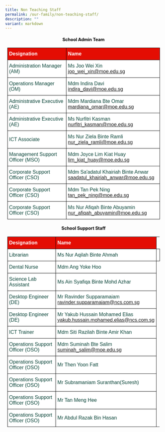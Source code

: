 ```yaml
---
title: Non Teaching Staff
permalink: /our-family/non-teaching-staff/
description: ""
variant: markdown
---
```

<style type="text/css">
.tg  {border-collapse:collapse;border-spacing:0;margin:0px auto;}
.tg td{border-color:black;border-style:solid;border-width:1px;font-family:Arial, sans-serif;font-size:16px;
  overflow:hidden;padding:10px 5px;word-break:normal;}
.tg th{border-color:black;border-style:solid;border-width:1px;font-family:Arial, sans-serif;font-size:16px;
  font-weight:normal;overflow:hidden;padding:10px 5px;word-break:normal;}
.tg .tg-yhj3{background-color:#FFF;color:#0C463A;text-align:left;vertical-align:middle}
.tg .tg-feqv{background-color:#E40D03;color:#666;font-weight:bold;text-align:left;vertical-align:middle}
.tg .tg-o5fr{background-color:#FFF;color:#FD6500;text-align:left;vertical-align:middle}
</style>

<style type="text/css">
.tg  {border-collapse:collapse;border-spacing:0;margin:0px auto;}
.tg td{border-color:black;border-style:solid;border-width:1px;font-family:Arial, sans-serif;font-size:16px;
  overflow:hidden;padding:10px 5px;word-break:normal;}
.tg th{border-color:black;border-style:solid;border-width:1px;font-family:Arial, sans-serif;font-size:16px;
  font-weight:normal;overflow:hidden;padding:10px 5px;word-break:normal;}
.tg .tg-yhj3{background-color:#FFF;color:#0C463A;text-align:left;vertical-align:middle}
.tg .tg-feqv{background-color:#E40D03;color:#666;font-weight:bold;text-align:left;vertical-align:middle}
.tg .tg-o5fr{background-color:#FFF;color:#FD6500;text-align:left;vertical-align:middle}
</style>
<h4 style="color:#000000"><center><b>School Admin Team</b></center></h4>
<table class="tg" style="undefined;table-layout: fixed; width: 491px">
</table><table class="tg" style="undefined;table-layout: fixed; width: 491px">
<colgroup>
<col style="width: 320px">
<col style="width: 320px">
</colgroup>

<tbody>
  <tr>
    <td class="tg-feqv"><span style="color:#FFFFFF;background-color:#E40D03">Designation</span></td>
    <td class="tg-feqv"><span style="color:#FFFFFF;background-color:#E40D03">Name</span></td>
  </tr>
<tr>
    <td class="tg-yhj3">Administration Manager (AM)</td>
    <td class="tg-yhj3">Ms Joo Wei Xin<br>
<a target="_blank" rel="noopener noreferrer nofollow" href="mailto: joo_wei_xin@moe.edu.sg">joo_wei_xin@moe.edu.sg</a></td></tr>
	 <tr><td class="tg-yhj3">Operations Manager (OM)</td>
    <td class="tg-yhj3">Mdm Indira Davi<br>
<a target="_blank" rel="noopener noreferrer nofollow" href="mailto: indira_davi@moe.edu.sg">indira_davi@moe.edu.sg</a></td></tr>
 <tr><td class="tg-yhj3">Administrative Executive (AE)</td>
    <td class="tg-yhj3">Mdm Mardiana Bte Omar<br>
<a target="_blank" rel="noopener noreferrer nofollow" href="mailto: mardiana_omar@moe.edu.sg">mardiana_omar@moe.edu.sg</a></td></tr>
 <tr><td class="tg-yhj3">Administrative Executive (AE)</td>
    <td class="tg-yhj3">Ms Nurfitri Kasman<br>
<a target="_blank" rel="noopener noreferrer nofollow" href="mailto: nurfitri_kasman@moe.edu.sg">nurfitri_kasman@moe.edu.sg</a></td></tr>
<tr><td class="tg-yhj3">ICT Associate</td>
    <td class="tg-yhj3">Ms Nur Ziela Binte Ramli<br>
<a target="_blank" rel="noopener noreferrer nofollow" href="mailto: 
nur_ziela_ramli@moe.edu.sg">
nur_ziela_ramli@moe.edu.sg</a></td></tr>
<tr><td class="tg-yhj3">Management Support Officer (MSO)</td>
    <td class="tg-yhj3">Mdm Joyce Lim Kiat Huay<br>
<a target="_blank" rel="noopener noreferrer nofollow" href="mailto: lim_kiat_huay@moe.edu.sg">lim_kiat_huay@moe.edu.sg</a></td></tr>
<tr><td class="tg-yhj3">Corporate Support Officer (CSO)</td>
    <td class="tg-yhj3">Mdm Sa'adatul Khairiah Binte Anwar<br>
<a target="_blank" rel="noopener noreferrer nofollow" href="mailto: saadatul_khairiah_anwar@moe.edu.sg">saadatul_khairiah_anwar@moe.edu.sg</a></td></tr>
<tr><td class="tg-yhj3">Corporate Support Officer (CSO)</td>
	<td class="tg-yhj3">Mdm Tan Pek Ning<br>
<a target="_blank" rel="noopener noreferrer nofollow" href="mailto: tan_pek_ning@moe.edu.sg">tan_pek_ning@moe.edu.sg</a></td></tr>
<tr><td class="tg-yhj3">Corporate Support Officer (CSO)</td>
<td class="tg-yhj3">Ms Nur Afiqah Binte Abuyamin<br>
<a target="_blank" rel="noopener noreferrer nofollow" href="mailto: nur_afiqah_abuyamin@moe.edu.sg">nur_afiqah_abuyamin@moe.edu.sg</a></td></tr>
</tbody>
</table>

<style type="text/css">
.tg  {border-collapse:collapse;border-spacing:0;margin:0px auto;}
.tg td{border-color:black;border-style:solid;border-width:1px;font-family:Arial, sans-serif;font-size:16px;
  overflow:hidden;padding:10px 5px;word-break:normal;}
.tg th{border-color:black;border-style:solid;border-width:1px;font-family:Arial, sans-serif;font-size:16px;
  font-weight:normal;overflow:hidden;padding:10px 5px;word-break:normal;}
.tg .tg-yhj3{background-color:#FFF;color:#0C463A;text-align:left;vertical-align:middle}
.tg .tg-feqv{background-color:#E40D03;color:#666;font-weight:bold;text-align:left;vertical-align:middle}
.tg .tg-o5fr{background-color:#FFF;color:#FD6500;text-align:left;vertical-align:middle}
</style>

<style type="text/css">
.tg  {border-collapse:collapse;border-spacing:0;margin:0px auto;}
.tg td{border-color:black;border-style:solid;border-width:1px;font-family:Arial, sans-serif;font-size:16px;
  overflow:hidden;padding:10px 5px;word-break:normal;}
.tg th{border-color:black;border-style:solid;border-width:1px;font-family:Arial, sans-serif;font-size:16px;
  font-weight:normal;overflow:hidden;padding:10px 5px;word-break:normal;}
.tg .tg-yhj3{background-color:#FFF;color:#0C463A;text-align:left;vertical-align:middle}
.tg .tg-feqv{background-color:#E40D03;color:#666;font-weight:bold;text-align:left;vertical-align:middle}
.tg .tg-o5fr{background-color:#FFF;color:#FD6500;text-align:left;vertical-align:middle}
</style>
<h4 style="color:#000000"><center><b>School Support Staff</b></center></h4>
<table class="tg" style="undefined;table-layout: fixed; width: 491px">
</table><table class="tg" style="undefined;table-layout: fixed; width: 491px">
<colgroup>
<col style="width: 320px">
<col style="width: 320px">
</colgroup>

<tbody>
  <tr>
    <td class="tg-feqv"><span style="color:#FFFFFF;background-color:#E40D03">Designation</span></td>
    <td class="tg-feqv"><span style="color:#FFFFFF;background-color:#E40D03">Name</span></td>
  </tr>
<tr>
    <td class="tg-yhj3">Librarian</td>
    <td class="tg-yhj3">Ms Nur Aqilah Binte Ahmah<br></td><td></td></tr>
	 <tr><td class="tg-yhj3">Dental Nurse</td>
    <td class="tg-yhj3">Mdm Ang Yoke Hoo<br></td></tr>
 <tr><td class="tg-yhj3">Science Lab Assistant</td>
    <td class="tg-yhj3">Ms Ain Syafiqa Binte Mohd Azhar<br></td></tr>
 <tr><td class="tg-yhj3">Desktop Engineer (DE)</td>
    <td class="tg-yhj3">Mr Ravinder Supparamaiam<br>
<a target="_blank" rel="noopener noreferrer nofollow" href="mailto: ravinder.supparamaiam@ncs.com.sg">ravinder.supparamaiam@ncs.com.sg</a></td></tr>
<tr><td class="tg-yhj3">Desktop Engineer (DE)</td>
    <td class="tg-yhj3">Mr Yakub Hussain Mohamed Elias<br>
<a target="_blank" rel="noopener noreferrer nofollow" href="mailto: 
yakub.hussain.mohamed.elias@ncs.com.sg">
yakub.hussain.mohamed.elias@ncs.com.sg</a></td></tr>
<tr><td class="tg-yhj3">ICT Trainer</td>
    <td class="tg-yhj3">Mdm Siti Razilah Binte Amir Khan<br></td></tr>
<tr><td class="tg-yhj3">Operations Support Officer (OSO)</td>
    <td class="tg-yhj3">Mdm Suminah Bte Salim<br>
<a target="_blank" rel="noopener noreferrer nofollow" href="mailto: suminah_salim@moe.edu.sg">suminah_salim@moe.edu.sg</a></td></tr>
<tr><td class="tg-yhj3"> Operations Support Officer (OSO)</td>
    <td class="tg-yhj3">Mr Then Yoon Fatt<br></td></tr>
<tr><td class="tg-yhj3"> Operations Support Officer (OSO)</td>
    <td class="tg-yhj3">Mr Subramaniam Suranthan(Suresh)<br></td></tr>
<tr><td class="tg-yhj3"> Operations Support Officer (OSO)</td>
    <td class="tg-yhj3">Mr Tan Meng Hee<br></td></tr>
<tr><td class="tg-yhj3"> Operations Support Officer (OSO)</td>
    <td class="tg-yhj3">Mr Abdul Razak Bin Hasan<br></td></tr>
</tbody>
</table>